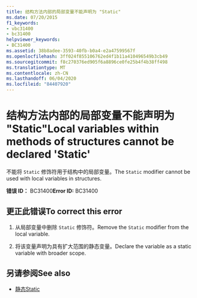 ```yaml
---
title: 结构方法内部的局部变量不能声明为 "Static"
ms.date: 07/20/2015
f1_keywords:
- vbc31400
- bc31400
helpviewer_keywords:
- BC31400
ms.assetid: 38b8adee-3593-40fb-b0a4-e2a47599567f
ms.openlocfilehash: 3ff024f855106762ed4f1b11a410496549b3cb49
ms.sourcegitcommit: f8c270376ed905f6a8896ce0fe25b4f4b38ff498
ms.translationtype: MT
ms.contentlocale: zh-CN
ms.lasthandoff: 06/04/2020
ms.locfileid: "84407920"
---
```

# <a name="local-variables-within-methods-of-structures-cannot-be-declared-static"></a><span data-ttu-id="ef155-102">结构方法内部的局部变量不能声明为 "Static"</span><span class="sxs-lookup"><span data-stu-id="ef155-102">Local variables within methods of structures cannot be declared 'Static'</span></span>
<span data-ttu-id="ef155-103">不能将 `Static` 修饰符用于结构中的局部变量。</span><span class="sxs-lookup"><span data-stu-id="ef155-103">The `Static` modifier cannot be used with local variables in structures.</span></span>  
  
 <span data-ttu-id="ef155-104">**错误 ID：** BC31400</span><span class="sxs-lookup"><span data-stu-id="ef155-104">**Error ID:** BC31400</span></span>  
  
## <a name="to-correct-this-error"></a><span data-ttu-id="ef155-105">更正此错误</span><span class="sxs-lookup"><span data-stu-id="ef155-105">To correct this error</span></span>  
  
1. <span data-ttu-id="ef155-106">从局部变量中删除 `Static` 修饰符。</span><span class="sxs-lookup"><span data-stu-id="ef155-106">Remove the `Static` modifier from the local variable.</span></span>  
  
2. <span data-ttu-id="ef155-107">将该变量声明为具有扩大范围的静态变量。</span><span class="sxs-lookup"><span data-stu-id="ef155-107">Declare the variable as a static variable with broader scope.</span></span>  
  
## <a name="see-also"></a><span data-ttu-id="ef155-108">另请参阅</span><span class="sxs-lookup"><span data-stu-id="ef155-108">See also</span></span>

- [<span data-ttu-id="ef155-109">静态</span><span class="sxs-lookup"><span data-stu-id="ef155-109">Static</span></span>](../language-reference/modifiers/static.md)
